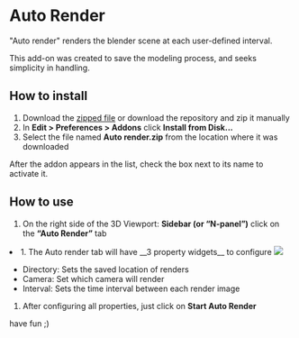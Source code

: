# Auto Render
"Auto render" renders the blender scene at each user-defined interval.

This add-on was created to save the modeling process, and seeks simplicity in handling.

## How to install

1. Download the [zipped file](https://github.com/victorictor/Auto-Render/releases/tag/v1.2.4) or download the repository and zip it manually
1. In __Edit > Preferences > Addons__ click __Install from Disk...__ 
1. Select the file named __Auto render.zip__ from the location where it was downloaded

After the addon appears in the list, check the box next to its name to activate it.

## How to use

1. On the right side of the 3D Viewport: __Sidebar (or “N-panel”)__ click on the __“Auto Render”__ tab
<li>
1. The Auto render tab will have __3 property widgets__ to configure
  
<img src= https://github.com/user-attachments/assets/287730b9-106a-40cb-8829-fd283e019033>
</li>

* Directory: Sets the saved location of renders
* Camera: Set which camera will render
* Interval: Sets the time interval between each render image

1. After configuring all properties, just click on __Start Auto Render__

have fun ;)



